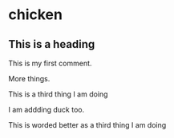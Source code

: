 # chicken

## This is a heading

This is my first comment. 

More things.

This is a third thing I am doing

I am addding duck too. 

This is worded better as a third thing I am doing

